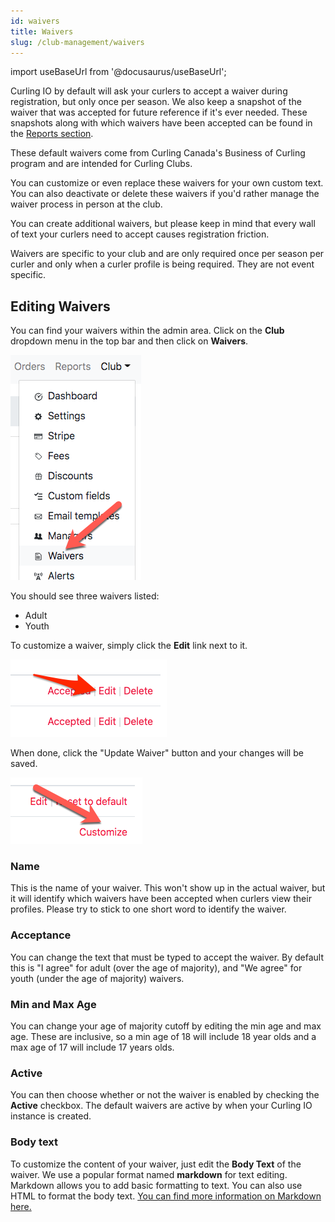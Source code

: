 ```yaml
---
id: waivers
title: Waivers
slug: /club-management/waivers
---
```

import useBaseUrl from '@docusaurus/useBaseUrl';

Curling IO by default will ask your curlers to accept a waiver during registration, but only once per season.
We also keep a snapshot of the waiver that was accepted for future reference if it's ever needed.
These snapshots along with which waivers have been accepted can be found in the [Reports section](/docs/club-management/reports).

These default waivers come from Curling Canada's Business of Curling program and are intended for Curling Clubs.

You can customize or even replace these waivers for your own custom text. You can also deactivate or delete these waivers if you'd rather manage the waiver process in person at the club.

You can create additional waivers, but please keep in mind that every wall of text your curlers need to accept causes registration friction.

Waivers are specific to your club and are only required once per season per curler and only when a curler profile is being required. They are not event specific.


## Editing Waivers 

You can find your waivers within the admin area.
Click on the **Club** dropdown menu in the top bar and then click on **Waivers**.

![Waivers Navigation](/img/docs/club-management/waivers/navigation.png)

You should see three waivers listed:
* Adult
* Youth

To customize a waiver, simply click the **Edit** link next to it.

![Edit Waivers](/img/docs/club-management/waivers/edit.png)

When done, click the "Update Waiver" button and your changes will be saved.


![Customize Waivers](/img/docs/club-management/waivers/customize.png)

### Name

This is the name of your waiver. This won't show up in the actual waiver, but it will identify which waivers have been accepted when curlers view their profiles. Please try to stick to one short word to identify the waiver.

### Acceptance
You can change the text that must be typed to accept the waiver. By default this is "I agree" for adult (over the age of majority), and "We agree" for youth (under the age of majority) waivers.

### Min and Max Age
You can change your age of majority cutoff by editing the min age and max age. These are inclusive, so a min age of 18 will include 18 year olds and a max age of 17 will include 17 years olds.

### Active

You can then choose whether or not the waiver is enabled by checking the **Active** checkbox.
The default waivers are active by when your Curling IO instance is created.

### Body text

To customize the content of your waiver, just edit the **Body Text** of the waiver.
We use a popular format named **markdown** for text editing.
Markdown allows you to add basic formatting to text.
You can also use HTML to format the body text.
[You can find more information on Markdown here.](https://www.markdownguide.org/cheat-sheet/)
